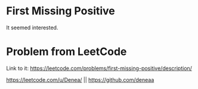 # First Missing Positive

It seemed interested.

# Problem from LeetCode
Link to it: https://leetcode.com/problems/first-missing-positive/description/

https://leetcode.com/u/Denea/ || https://github.com/deneaa
